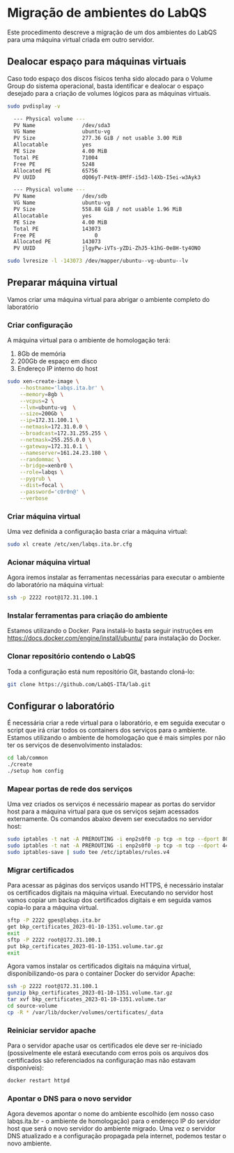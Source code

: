 # Migração de ambientes do LabQS

Este procedimento descreve a migração de um dos ambientes do LabQS para uma máquina virtual criada em outro servidor.

## Dealocar espaço para máquinas virtuais

Caso todo espaço dos discos físicos tenha sido alocado para o Volume Group do sistema operacional, basta identificar e dealocar o espaço desejado para a criação de volumes lógicos para as máquinas virtuais.

```sh
sudo pvdisplay -v

  --- Physical volume ---
  PV Name               /dev/sda3
  VG Name               ubuntu-vg
  PV Size               277.36 GiB / not usable 3.00 MiB
  Allocatable           yes
  PE Size               4.00 MiB
  Total PE              71004
  Free PE               5248
  Allocated PE          65756
  PV UUID               dQ06yT-P4tN-8MfF-i5d3-l4Xb-I5ei-w3Ayk3

  --- Physical volume ---
  PV Name               /dev/sdb
  VG Name               ubuntu-vg
  PV Size               558.88 GiB / not usable 1.96 MiB
  Allocatable           yes
  PE Size               4.00 MiB
  Total PE              143073
  Free PE                   0
  Allocated PE          143073
  PV UUID               jlgyPw-iVTs-yZDi-ZhJ5-k1hG-0e8H-ty4ONO

sudo lvresize -l -143073 /dev/mapper/ubuntu--vg-ubuntu--lv
```

## Preparar máquina virtual

Vamos criar uma máquina virtual para abrigar o ambiente completo do laboratório

### Criar configuração

A máquina virtual para o ambiente de homologação terá:
1. 8Gb de memória
2. 200Gb de espaço em disco
3. Endereço IP interno do host

```sh
sudo xen-create-image \
    --hostname='labqs.ita.br' \
    --memory=8gb \
    --vcpus=2 \
    --lvm=ubuntu-vg  \
    --size=200Gb \
    --ip=172.31.100.1 \
    --netmask=172.31.0.0 \
    --broadcast=172.31.255.255 \
    --netmask=255.255.0.0 \
    --gateway=172.31.0.1 \
    --nameserver=161.24.23.180 \
    --randommac \
    --bridge=xenbr0 \
    --role=labqs \
    --pygrub \
    --dist=focal \
    --password='c0r0n@' \
    --verbose
```

### Criar máquina virtual

Uma vez definida a configuração basta criar a máquina virtual:

```sh
sudo xl create /etc/xen/labqs.ita.br.cfg
```

### Acionar máquina virtual

Agora iremos instalar as ferramentas necessárias para executar o ambiente do laboratório na máquina virtual:

```sh
ssh -p 2222 root@172.31.100.1
```

### Instalar ferramentas para criação do ambiente

Estamos utilizando o Docker. Para instalá-lo basta seguir instruções em https://docs.docker.com/engine/install/ubuntu/ para instalação do Docker.

### Clonar repositório contendo o LabQS

Toda a configuração está num repositório Git, bastando cloná-lo:

```sh
git clone https://github.com/LabQS-ITA/lab.git
```

## Configurar o laboratório

É necessária criar a rede virtual para o laboratório, e em seguida executar o script que irá criar todos os containers dos serviços para o ambiente. Estamos utilizando o ambiente de homologação que é mais simples por não ter os serviços de desenvolvimento instalados:

```sh
cd lab/common
./create
./setup hom config
```

### Mapear portas de rede dos serviços

Uma vez criados os serviços é necessário mapear as portas do servidor host para a máquina virtual para que os serviços sejam acessados externamente. Os comandos abaixo devem ser executados no servidor host:

```sh
sudo iptables -t nat -A PREROUTING -i enp2s0f0 -p tcp -m tcp --dport 80 -j DNAT --to-destination 172.31.100.1:80
sudo iptables -t nat -A PREROUTING -i enp2s0f0 -p tcp -m tcp --dport 443 -j DNAT --to-destination 172.31.100.1:443
sudo iptables-save | sudo tee /etc/iptables/rules.v4
```

### Migrar certificados

Para acessar as páginas dos serviços usando HTTPS, é necessário instalar os certificados digitais na máquina virtual. Executando no servidor host vamos copiar um backup dos certificados digitais e em seguida vamos copia-lo para a máquina virtual.

```sh
sftp -P 2222 gpes@labqs.ita.br
get bkp_certificates_2023-01-10-1351.volume.tar.gz
exit
sftp -P 2222 root@172.31.100.1
put bkp_certificates_2023-01-10-1351.volume.tar.gz
exit
```

Agora vamos instalar os certificados digitais na máquina virtual, disponibilizando-os para o container Docker do servidor Apache:

```sh
ssh -p 2222 root@172.31.100.1
gunzip bkp_certificates_2023-01-10-1351.volume.tar.gz
tar xvf bkp_certificates_2023-01-10-1351.volume.tar
cd source-volume
cp -R * /var/lib/docker/volumes/certificates/_data
```

### Reiniciar servidor apache

Para o servidor apache usar os certificados ele deve ser re-iniciado (possivelmente ele estará executando com erros pois os arquivos dos certificados são referenciados na configuração mas não estavam disponíveis):

```sh
docker restart httpd
```

### Apontar o DNS para o novo servidor

Agora devemos apontar o nome do ambiente escolhido (em nosso caso labqs.ita.br - o ambiente de homologação) para o endereço IP do servidor host que será o novo servidor do ambiente migrado. Uma vez o servidor DNS atualizado e a configuração propagada pela internet, podemos testar o novo ambiente.

